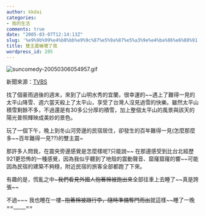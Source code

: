 ```yaml
---
author: kkdai
categories:
- 我的生活
comments: true
date: "2005-03-07T12:14:13Z"
slug: '%e9%9b%99%e4%b8%bb%e9%9c%87%e5%9a%87%e5%a3%9e%e4%ba%86%e6%88%91'
title: 雙主震嚇壞了我
wordpress_id: 205
---
```


![suncomedy-20050306054957.gif](http://www.evanlin.com/blog/archives/20050306/suncomedy-20050306054957.gif)

新聞來源：[TVBS](http://news.pchome.com.tw/life/tvbs/)

找了個豪雨過後的週末，來到了山明水秀的宜蘭，很幸運的~~遇上了難得一見的太平山降雪、週六當天殺上了太平山，享受了台灣人沒見過雪的快樂。雖然太平山積雪剩餘不多，不過還是有30多公分厚的積雪，加上整個太平山的風景與該天的陽光普照輝映成美妙的景色。

玩了一個下午，晚上到冬山河旁邊的民宿居住，卻發生的百年難得一見(怎麼那麼多~~百年難得一見??)的雙主震~

那許多人問我，在震央旁邊感覺是怎麼樣呢?只能說~~ 在那邊感受到比台北經歷921更恐怖的一種感覺，因為我似乎聽到了地殼的震動聲音、窟窿窟窿的響~~可能因為民宿的建築不夠穩，附近民宿的旅客全部都跑了下來。

有趣的是，慌亂之中~~~我們看見外國人抱著棉被跑出來~~全部往車上去睡了~~真是誇張~~

不過~~~ 我也睡在一樓~~~抱著棉被跟行李，隨時準備奪門而出~~就這樣~~睡了一晚  ==_____==
